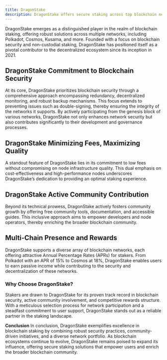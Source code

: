 ```yaml
---
title: DragonStake
description: DragonStake offers secure staking across top blockchain networks like Polkadot and Cosmos with low fees and active community support.
---
```


DragonStake emerges as a distinguished player in the realm of blockchain staking, offering robust solutions across multiple networks, including Polkadot, Cosmos, Kusama, and more. Founded with a focus on blockchain security and non-custodial staking, DragonStake has positioned itself as a pivotal contributor to the decentralized ecosystem since its inception in 2021.

## DragonStake Commitment to Blockchain Security
At its core, DragonStake prioritizes blockchain security through a comprehensive approach encompassing redundancy, decentralized monitoring, and robust backup mechanisms. This focus extends to preventing issues such as double-signing, thereby ensuring the integrity of the networks it supports. By actively participating from the genesis block of various networks, DragonStake not only enhances network security but also contributes significantly to their development and governance processes.

## DragonStake Minimizing Fees, Maximizing Quality
A standout feature of DragonStake lies in its commitment to low fees without compromising on node infrastructure quality. This dual emphasis on cost-effectiveness and high-performance nodes underscores DragonStake’s dedication to providing an optimal staking experience.

## DragonStake Active Community Contribution
Beyond its technical prowess, DragonStake actively fosters community growth by offering free community tools, documentation, and accessible guides. This inclusive approach aims to empower developers and node operators, thereby enriching the broader blockchain community.

## Multi-Chain Presence and Rewards
DragonStake supports a diverse array of blockchain networks, each offering attractive Annual Percentage Rates (APRs) for stakers. From Polkadot with an APR of 15% to Cosmos at 18%, DragonStake enables users to earn passive income while contributing to the security and decentralization of these networks.

### Why Choose DragonStake?
Stakers are drawn to DragonStake for its proven track record in blockchain security, active community involvement, and competitive rewards structure. With a meticulous selection process for network participation and a steadfast commitment to user support, DragonStake stands out as a reliable partner in the staking landscape.

**Conclusion**
In conclusion, DragonStake exemplifies excellence in blockchain staking by combining robust security practices, community-driven initiatives, and a diverse network portfolio. As blockchain ecosystems continue to evolve, DragonStake remains poised to expand its influence, offering secure staking solutions that empower users and enrich the broader blockchain community.
